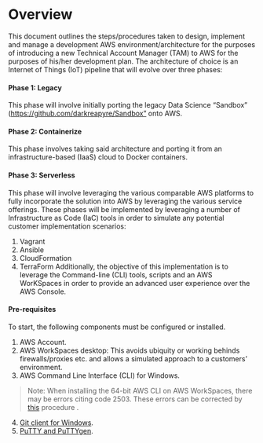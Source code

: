 # Overview
This document outlines the steps/procedures taken to design, implement and manage a development AWS environment/architecture for the purposes of introducing a new Technical Account Manager (TAM) to AWS for the purposes of his/her development plan. The architecture of choice is an Internet of Things (IoT) pipeline that will evolve over three phases:
#### Phase 1: Legacy
This phase will involve initially porting the legacy Data Science “Sandbox” (https://github.com/darkreapyre/Sandbox” onto AWS.
#### Phase 2: Containerize
This phase involves taking said architecture and porting it from an infrastructure-based (IaaS) cloud to Docker containers.
#### Phase 3: Serverless
This phase will involve leveraging the various comparable AWS platforms to fully incorporate the solution into AWS by leveraging the various service offerings.
These phases will be implemented by leveraging a number of Infrastructure as Code (IaC) tools in order to simulate any potential customer implementation scenarios:
1. Vagrant
2. Ansible
3. CloudFormation
4. TerraForm
Additionally, the objective of this implementation is to leverage the Command-line (CLI) tools, scripts and an AWS WorKSpaces in order to provide an advanced user experience over the AWS Console.

#### Pre-requisites

To start, the following components must be configured or installed.
1. AWS Account.
2. AWS WorkSpaces desktop: This avoids ubiquity or working behinds firewalls/proxies etc. and allows a simulated approach to a customers’ environment. 
3. AWS Command Line Interface (CLI) for Windows.
>Note: When installing the 64-bit AWS CLI on AWS WorkSpaces, there may be errors citing code 2503. These errors can be corrected by [this](http://winaero.com/blog/fix-msi-installer-errors-2502-and-2503-in-windows-10-windows-8-1-and-windows-7/) procedure .
4. [Git client for Windows](https://git-scm.com/).
5. [PuTTY and PuTTYgen](http://www.chiark.greenend.org.uk/~sgtatham/putty/download.html).